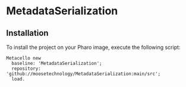 # MetadataSerialization

## Installation
To install the project on your Pharo image, execute the following script: 

```Smalltalk
Metacello new
  baseline: 'MetadataSerialization';
  repository: 'github://moosetechnology/MetadataSerialization:main/src';
  load.
```
